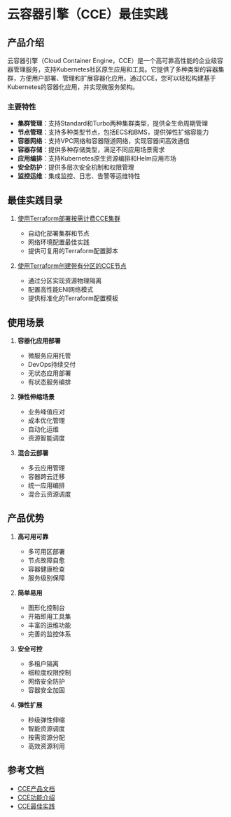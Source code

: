 # 云容器引擎（CCE）最佳实践

## 产品介绍

云容器引擎（Cloud Container Engine，CCE）是一个高可靠高性能的企业级容器管理服务，支持Kubernetes社区原生应用和工具。它提供了多种类型的容器集群，方便用户部署、管理和扩展容器化应用。通过CCE，您可以轻松构建基于Kubernetes的容器化应用，并实现微服务架构。

### 主要特性

- **集群管理**：支持Standard和Turbo两种集群类型，提供全生命周期管理
- **节点管理**：支持多种类型节点，包括ECS和BMS，提供弹性扩缩容能力
- **容器网络**：支持VPC网络和容器隧道网络，实现容器间高效通信
- **容器存储**：提供多种存储类型，满足不同应用场景需求
- **应用编排**：支持Kubernetes原生资源编排和Helm应用市场
- **安全防护**：提供多层次安全机制和权限管理
- **监控运维**：集成监控、日志、告警等运维特性

## 最佳实践目录

1. [使用Terraform部署按需计费CCE集群](./postpaid_cluster.md)
   - 自动化部署集群和节点
   - 网络环境配置最佳实践
   - 提供可复用的Terraform配置脚本

2. [使用Terraform创建带有分区的CCE节点](./with_partition.md)
   - 通过分区实现资源物理隔离
   - 配置高性能ENI网络模式
   - 提供标准化的Terraform配置模板

## 使用场景

1. **容器化应用部署**
   - 微服务应用托管
   - DevOps持续交付
   - 无状态应用部署
   - 有状态服务编排

2. **弹性伸缩场景**
   - 业务峰值应对
   - 成本优化管理
   - 自动化运维
   - 资源智能调度

3. **混合云部署**
   - 多云应用管理
   - 容器跨云迁移
   - 统一应用编排
   - 混合云资源调度

## 产品优势

1. **高可用可靠**
   - 多可用区部署
   - 节点故障自愈
   - 容器健康检查
   - 服务级别保障

2. **简单易用**
   - 图形化控制台
   - 开箱即用工具集
   - 丰富的运维功能
   - 完善的监控体系

3. **安全可控**
   - 多租户隔离
   - 细粒度权限控制
   - 网络安全防护
   - 容器安全加固

4. **弹性扩展**
   - 秒级弹性伸缩
   - 智能资源调度
   - 按需资源分配
   - 高效资源利用

## 参考文档

- [CCE产品文档](https://support.huaweicloud.com/cce/index.html)
- [CCE功能介绍](https://support.huaweicloud.com/function-cce/index.html)
- [CCE最佳实践](https://github.com/huaweicloud/terraform-provider-huaweicloud/blob/master/examples/cce)
